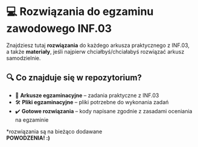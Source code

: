 # 💻 Rozwiązania do egzaminu zawodowego INF.03 
 
Znajdziesz tutaj **rozwiązania** do każdego arkusza praktycznego z INF.03,  
a także **materiały**, jeśli najpierw chciałbyś/chciałabyś rozwiązać arkusz samodzielnie.

## 🔍 Co znajduje się w repozytorium?

- 📄 **Arkusze egzaminacyjne** – zadania praktyczne z INF.03
- 🛠️ **Pliki egzaminacyjne** – pliki potrzebne do wykonania zadań
- ✔️ **Gotowe rozwiązania** – kody napisane zgodnie z zasadami oceniania na egzaminie

*rozwiązania są na bieżąco dodawane    
  **POWODZENIA! :)**     
 

